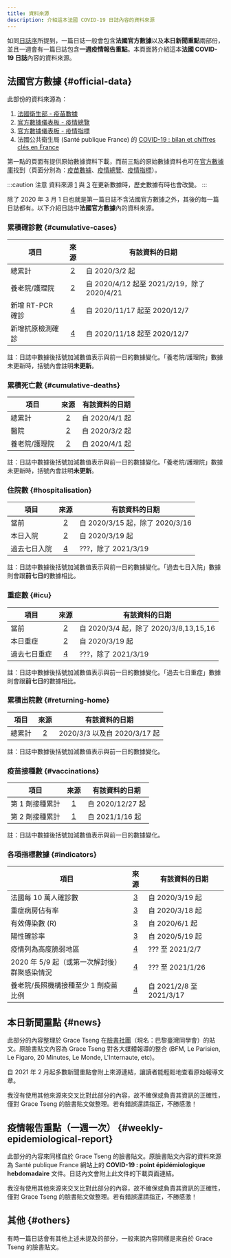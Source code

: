 ```yaml
---
title: 資料來源
description: 介紹這本法國 COVID-19 日誌內容的資料來源
---
```


如同[日誌序](preface.md)所提到，一篇日誌一般會包含**法國官方數據**以及**本日新聞重點**兩部份，並且一週會有一篇日誌包含**一週疫情報告重點**。本頁面將介紹這本**法國 COVID-19 日誌**內容的資料來源。

## 法國官方數據 {#official-data}

此部份的資料來源為：

1. [法國衛生部 - 疫苗數據][vac]
2. [官方數據儀表板 - 疫情總覽][vue]
3. [官方數據儀表板 - 疫情指標][indic]
4. 法國公共衛生局 (Santé publique France) 的 [COVID-19 : bilan et chiffres clés en France][spf]

第一點的頁面有提供原始數據資料下載，而前三點的原始數據資料也可在[官方數據庫][ofcl]找到（頁面分別為：[疫苗數據][ofcl_vac]、[疫情總覽][ofcl_vue]、[疫情指標][ofcl_indic]）。

[vac]: <https://solidarites-sante.gouv.fr/grands-dossiers/vaccin-covid-19/article/le-tableau-de-bord-de-la-vaccination> (法國衛生部 - 疫苗數據)
[vue]: <https://dashboard.covid19.data.gouv.fr/vue-d-ensemble> (官方數據儀表板 - 疫情總覽)
[indic]: <https://dashboard.covid19.data.gouv.fr/suivi-indicateurs> (官方數據儀表板 - 疫情指標)
[spf]: <https://www.santepubliquefrance.fr/dossiers/coronavirus-covid-19/coronavirus-chiffres-cles-et-evolution-de-la-covid-19-en-france-et-dans-le-monde> '法國公共衛生局 (Santé publique France)'

[ofcl]: <https://www.data.gouv.fr/fr/pages/donnees-coronavirus> (官方數據庫)
[ofcl_vac]: <https://www.data.gouv.fr/fr/datasets/donnees-relatives-aux-personnes-vaccinees-contre-la-covid-19-1/> (官方數據庫 - 疫苗數據)
[ofcl_vue]: <https://www.data.gouv.fr/en/datasets/donnees-relatives-a-lepidemie-de-covid-19-en-france-vue-densemble/> (官方數據庫 - 疫情總覽)
[ofcl_indic]: <https://www.data.gouv.fr/fr/datasets/indicateurs-de-suivi-de-lepidemie-de-covid-19/> (官方數據庫 - 疫情指標)


:::caution 注意
資料來源 [1][vac] 與 [3][indic] 在更新數據時，歷史數據有時也會改變。
:::

除了 2020 年 3 月 1 日也就是第一篇日誌不含法國官方數據之外，其後的每一篇日誌都有。以下介紹日誌中**法國官方數據**內的資料來源。

### 累積確診數 {#cumulative-cases}

項目|來源|有該資料的日期
---|:---:|---
總累計|[2][vue]|自 2020/3/2 起
養老院/護理院|[2][vue]|自 2020/4/12 起至 2021/2/19，除了 2020/4/21
新增 RT-PCR 確診|[4][spf]|自 2020/11/17 起至 2020/12/7
新增抗原檢測確診|[4][spf]|自 2020/11/18 起至 2020/12/7

註：日誌中數據後括號加減數值表示與前一日的數據變化。「養老院/護理院」數據未更新時，括號內會註明**未更新**。

### 累積死亡數 {#cumulative-deaths}

項目|來源|有該資料的日期
---|:---:|---
總累計|[2][vue]|自 2020/4/1 起
醫院|[2][vue]|自 2020/3/2 起
養老院/護理院|[2][vue]|自 2020/4/1 起

註：日誌中數據後括號加減數值表示與前一日的數據變化。「養老院/護理院」數據未更新時，括號內會註明**未更新**。

### 住院數 {#hospitalisation}

項目|來源|有該資料的日期
---|:---:|---
當前|[2][vue]|自 2020/3/15 起，除了 2020/3/16
本日入院|[2][vue]|自 2020/3/19 起
過去七日入院|[4][spf]|???，除了 2021/3/19 

註：日誌中數據後括號加減數值表示與前一日的數據變化。「過去七日入院」數據則會跟**前七日**的數據相比。

### 重症數 {#icu}

項目|來源|有該資料的日期
---|:---:|---
當前|[2][vue]|自 2020/3/4 起，除了 2020/3/8,13,15,16
本日重症|[2][vue]|自 2020/3/19 起
過去七日重症|[4][spf]|???，除了 2021/3/19 

註：日誌中數據後括號加減數值表示與前一日的數據變化。「過去七日重症」數據則會跟**前七日**的數據相比。

### 累積出院數 {#returning-home}

項目|來源|有該資料的日期
---|:---:|---
總累計|[2][vue]|2020/3/3 以及自 2020/3/17 起

註：日誌中數據後括號加減數值表示與前一日的數據變化。

### 疫苗接種數 {#vaccinations}

項目|來源|有該資料的日期
---|:---:|---
第 1 劑接種累計|[1][vac]|自 2020/12/27 起
第 2 劑接種累計|[1][vac]|自 2021/1/16 起

註：日誌中數據後括號加減數值表示與前一日的數據變化。

### 各項指標數據 {#indicators}

項目|來源|有該資料的日期
---|:---:|---
法國每 10 萬人確診數|[3][indic]|自 2020/3/19 起
重症病房佔有率|[3][indic]|自 2020/3/18 起
有效傳染數 (R)|[3][indic]|自 2020/6/1 起
陽性確診率|[3][indic]|自 2020/5/19 起
疫情列為高度脆弱地區|[4][spf]|??? 至 2021/2/7
2020 年 5/9 起（或第一次解封後）群聚感染情況|[4][spf]|??? 至 2021/1/26
養老院/長照機構接種至少 1 劑疫苗比例|[4][spf]|自 2021/2/8 至 2021/3/17

## 本日新聞重點 {#news}

此部分的內容整理於 Grace Tseng 在[臉書社團](https://www.facebook.com/groups/279746385504501)（現名：巴黎臺灣同學會）的貼文。原臉書貼文內容為 Grace Tseng 對各大媒體報導的整合 (BFM, Le Parisien, Le Figaro, 20 Minutes, Le Monde, L'Internaute, etc)。

自 2021 年 2 月起多數新聞重點會附上來源連結，讓讀者能輕鬆地查看原始報導文章。

<div className="comment_block">我沒有使用其他來源來交叉比對此部分的內容，故不確保或負責其資訊的正確性，僅對 Grace Tseng 的臉書貼文做整理。若有錯誤還請指正，不勝感激！</div>


## 疫情報告重點（一週一次） {#weekly-epidemiological-report}

此部分的內容來同樣自於 Grace Tseng 的臉書貼文。原臉書貼文內容的資料來源為 Santé publique France 網站上的 **COVID-19 : point épidémiologique hebdomadaire** 文件。日誌內文會附上此文件的下載頁面連結。

<div className="comment_block">我沒有使用其他來源來交叉比對此部分的內容，故不確保或負責其資訊的正確性，僅對 Grace Tseng 的臉書貼文做整理。若有錯誤還請指正，不勝感激！</div>

## 其他 {#others}

有時一篇日誌會有其他上述未提及的部分，一般來說內容同樣是來自於 Grace Tseng 的臉書貼文。

